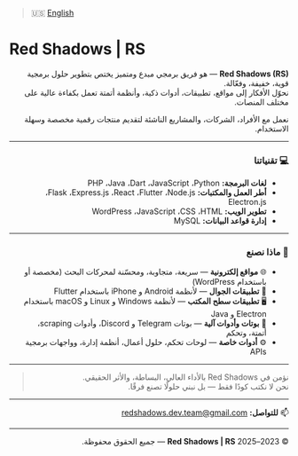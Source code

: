 > 🇺🇸 [English](README.md)

# Red Shadows | RS

<div dir="rtl" align="right">

<span dir="ltr"><strong>Red Shadows (RS)</strong></span> — هو فريق برمجي مبدع ومتميز يختص بتطوير حلول برمجية قوية، خفيفة، وفعّالة.  
نحوّل الأفكار إلى مواقع، تطبيقات، أدوات ذكية، وأنظمة أتمتة تعمل بكفاءة عالية على مختلف المنصات.

نعمل مع الأفراد، الشركات، والمشاريع الناشئة لتقديم منتجات رقمية مخصصة وسهلة الاستخدام.

---

### 💻 تقنياتنا

- <strong>لغات البرمجة:</strong> <span dir="ltr">Python</span>، <span dir="ltr">JavaScript</span>، <span dir="ltr">Dart</span>، <span dir="ltr">Java</span>، <span dir="ltr">PHP</span>  
- <strong>أطر العمل والمكتبات:</strong> <span dir="ltr">Node.js</span>، <span dir="ltr">Flutter</span>، <span dir="ltr">React</span>، <span dir="ltr">Express.js</span>، <span dir="ltr">Flask</span>، <span dir="ltr">Electron.js</span>  
- <strong>تطوير الويب:</strong> <span dir="ltr">HTML</span>، <span dir="ltr">CSS</span>، <span dir="ltr">JavaScript</span>، <span dir="ltr">WordPress</span>  
- <strong>إدارة قواعد البيانات:</strong> <span dir="ltr">MySQL</span>

---

### 🔧 ماذا نصنع

- 🌐 <strong>مواقع إلكترونية</strong> — سريعة، متجاوبة، ومحسّنة لمحركات البحث (مخصصة أو باستخدام <span dir="ltr">WordPress</span>)  
- 📱 <strong>تطبيقات الجوال</strong> — لأنظمة <span dir="ltr">Android</span> و <span dir="ltr">iPhone</span> باستخدام <span dir="ltr">Flutter</span>  
- 🖥️ <strong>تطبيقات سطح المكتب</strong> — لأنظمة <span dir="ltr">Windows</span> و <span dir="ltr">Linux</span> و <span dir="ltr">macOS</span> باستخدام <span dir="ltr">Electron</span> و <span dir="ltr">Java</span>  
- 🤖 <strong>بوتات وأدوات آلية</strong> — بوتات <span dir="ltr">Telegram</span> و <span dir="ltr">Discord</span>، وأدوات <span dir="ltr">scraping</span>، أتمتة، وتحكم  
- ⚙️ <strong>أدوات خاصة</strong> — لوحات تحكم، حلول أعمال، أنظمة إدارة، وواجهات برمجية <span dir="ltr">APIs</span>

---

> نؤمن في <span dir="ltr">Red Shadows</span> بالأداء العالي، البساطة، والأثر الحقيقي.  
> نحن لا نكتب كودًا فقط — بل نبني حلولًا تصنع فرقًا.

---

📫 <strong>للتواصل:</strong> [redshadows.dev.team@gmail.com](mailto:redshadows.dev.team@gmail.com)

---

© 2023–2025 <strong><span dir="ltr">Red Shadows | RS</span></strong> — جميع الحقوق محفوظة.

</div>
